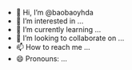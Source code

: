 - 👋 Hi, I’m @baobaoyhda
- 👀 I’m interested in ...
- 🌱 I’m currently learning ...
- 💞️ I’m looking to collaborate on ...
- 📫 How to reach me ...
- 😄 Pronouns: ...


<!---
baobaoyhda/baobaoyhda is a ✨ special ✨ repository because its `README.md` (this file) appears on your GitHub profile.
You can click the Preview link to take a look at your changes.
--->
